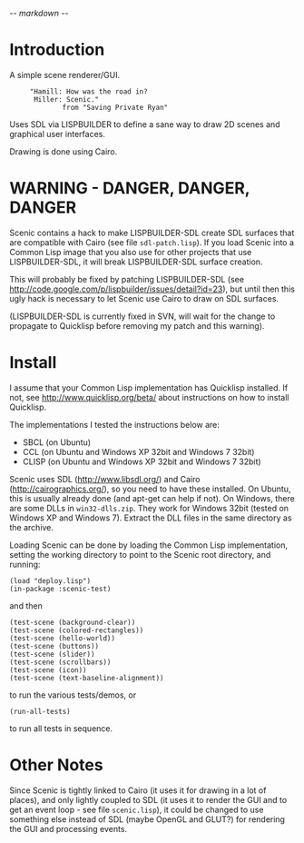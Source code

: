 -*- markdown -*-

# Introduction

A simple scene renderer/GUI.

         "Hamill: How was the road in?
          Miller: Scenic."
                 from "Saving Private Ryan"

Uses SDL via LISPBUILDER to define a sane way to draw 2D scenes and
graphical user interfaces.

Drawing is done using Cairo.

# WARNING - DANGER, DANGER, DANGER

Scenic contains a hack to make LISPBUILDER-SDL create SDL surfaces
that are compatible with Cairo (see file `sdl-patch.lisp`). If you
load Scenic into a Common Lisp image that you also use for other
projects that use LISPBUILDER-SDL, it will break LISPBUILDER-SDL
surface creation.

This will probably be fixed by patching LISPBUILDER-SDL (see
http://code.google.com/p/lispbuilder/issues/detail?id=23), but until
then this ugly hack is necessary to let Scenic use Cairo to draw on
SDL surfaces.

(LISPBUILDER-SDL is currently fixed in SVN, will wait for the change
to propagate to Quicklisp before removing my patch and this warning).

# Install

I assume that your Common Lisp implementation has Quicklisp
installed. If not, see http://www.quicklisp.org/beta/ about
instructions on how to install Quicklisp.

The implementations I tested the instructions below are:

 * SBCL (on Ubuntu)
 * CCL (on Ubuntu and Windows XP 32bit and Windows 7 32bit)
 * CLISP (on Ubuntu and Windows XP 32bit and Windows 7 32bit)

Scenic uses SDL (http://www.libsdl.org/) and Cairo
(http://cairographics.org/), so you need to have these installed. On
Ubuntu, this is usually already done (and apt-get can help if not). On
Windows, there are some DLLs in `win32-dlls.zip`. They work for
Windows 32bit (tested on Windows XP and Windows 7). Extract the DLL
files in the same directory as the archive.

Loading Scenic can be done by loading the Common Lisp implementation,
setting the working directory to point to the Scenic root directory,
and running:

    (load "deploy.lisp")
    (in-package :scenic-test)

and then

    (test-scene (background-clear))
    (test-scene (colored-rectangles))
    (test-scene (hello-world))
    (test-scene (buttons))
    (test-scene (slider))
    (test-scene (scrollbars))
    (test-scene (icon))
    (test-scene (text-baseline-alignment))

to run the various tests/demos, or

    (run-all-tests)

to run all tests in sequence.


# Other Notes

Since Scenic is tightly linked to Cairo (it uses it for drawing in a
lot of places), and only lightly coupled to SDL (it uses it to render
the GUI and to get an event loop - see file `scenic.lisp`), it could
be changed to use something else instead of SDL (maybe OpenGL and
GLUT?) for rendering the GUI and processing events.
